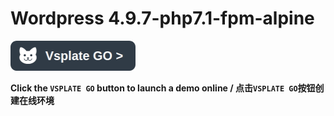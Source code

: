 # Wordpress 4.9.7-php7.1-fpm-alpine

<a href="https://www.vsplate.com/?docker-compose=https://github.com/vsplate/dcenvs/wordpress/4.9.7-php7.1-fpm-alpine"><img alt="VSPLATE GO" src="https://raw.githubusercontent.com/vsplate/images/master/vsgo_btn.png" width="200px"></a>

**Click the `VSPLATE GO` button to launch a demo online / 点击`VSPLATE GO`按钮创建在线环境**